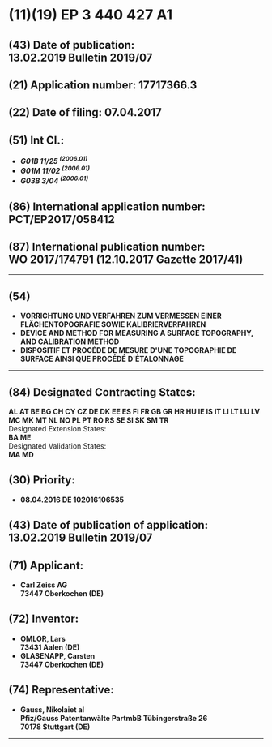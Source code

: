 # (11)(19) **EP 3 440 427 A1**
## (43) Date of publication:<br>**13.02.2019 Bulletin 2019/07**
## (21) Application number: **17717366.3**
## (22) Date of filing: **07.04.2017**
## (51) Int Cl.:
+ ***G01B 11/25 <sup>(2006.01)</sup>***
+ ***G01M 11/02 <sup>(2006.01)</sup>***
+ ***G03B 3/04 <sup>(2006.01)</sup>***
## (86) International application number:<br>**PCT/EP2017/058412**
## (87) International publication number:<br>**WO 2017/174791 (12.10.2017 Gazette 2017/41)**
***
## (54)
+ **VORRICHTUNG UND VERFAHREN ZUM VERMESSEN EINER FLÄCHENTOPOGRAFIE SOWIE KALIBRIERVERFAHREN**
+ **DEVICE AND METHOD FOR MEASURING A SURFACE TOPOGRAPHY, AND CALIBRATION METHOD**
+ **DISPOSITIF ET PROCÉDÉ DE MESURE D'UNE TOPOGRAPHIE DE SURFACE AINSI QUE PROCÉDÉ D'ÉTALONNAGE**
***
## (84) Designated Contracting States:
**AL AT BE BG CH CY CZ DE DK EE ES FI FR GB GR HR HU IE IS IT LI LT LU LV MC MK MT NL NO PL PT RO RS SE SI SK SM TR**
<br>Designated Extension States:<br>**BA ME**
<br>Designated Validation States:<br>**MA MD**
## (30) Priority:
+ **08.04.2016 DE 102016106535**
## (43) Date of publication of application: 13.02.2019 Bulletin 2019/07
## (71) Applicant:
+ **Carl Zeiss AG<br>73447 Oberkochen (DE)**
## (72) Inventor:
+ **OMLOR, Lars<br>73431 Aalen (DE)**
+ **GLASENAPP, Carsten<br>73447 Oberkochen (DE)**
## (74) Representative:
+ **Gauss, Nikolaiet al<br>Pfiz/Gauss Patentanwälte PartmbB 
Tübingerstraße 26<br>70178 Stuttgart (DE)**
***